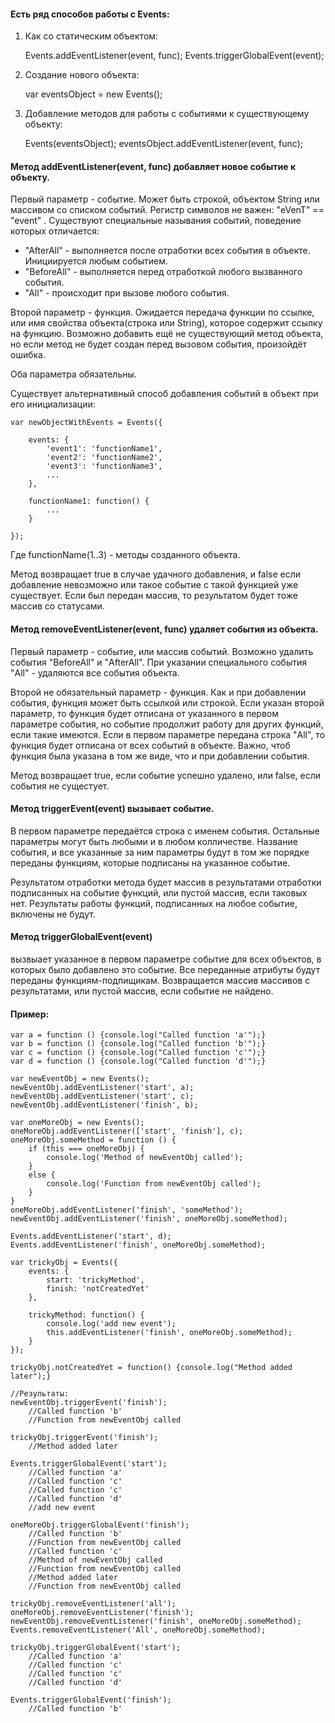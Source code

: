 #### Есть ряд способов работы с Events:
1) Как со статическим объектом:

	Events.addEventListener(event, func);
	Events.triggerGlobalEvent(event);

2) Создание нового объекта:

	var eventsObject = new Events();

3) Добавление методов для работы с событиями к существующему объекту:

	Events(eventsObject);
	eventsObject.addEventListener(event, func);

#### Метод addEventListener(event, func) добавляет новое событие к объекту.

Первый параметр - событие. Может быть строкой, объектом String или массивом со списком событий.
Регистр символов не важен: "eVenT" == "event" .
Существуют специальные называния событий, поведение которых отличается:
- "AfterAll" - выполняется после отработки всех события в объекте. Инициируется любым событием.
- "BeforeAll" - выполняется перед отработкой любого вызванного события.
- "All" - происходит при вызове любого события.

Второй параметр - функция. Ожидается передача функции по ссылке, или имя свойства объекта(строка или String),
которое содержит ссылку на функцию. Возможно добавить ещё не существующий метод объекта, но если метод
не будет создан перед вызовом события, произойдёт ошибка.

Оба параметра обязательны.

Существует альтернативный способ добавления событий в объект при его инициализации:

	var newObjectWithEvents = Events({

		events: {
			'event1': 'functionName1',
			'event2': 'functionName2',
			'event3': 'functionName3',
			...
		},

		functionName1: function() {
			...
		}

	});

Где functionName(1..3) - методы созданного объекта.

Метод возвращает true в случае удачного добавления, и false если добавление невозможно или
такое событие с такой функцией уже существует. Если был передан массив, то результатом будет тоже
массив со статусами.

#### Метод removeEventListener(event, func) удаляет события из объекта.

Первый параметр - событие, или массив событий.
Возможно удалить события "BeforeAll" и "AfterAll".
При указании специального события "All" - удаляются все события объекта.

Второй не обязательный параметр - функция. Как и при добавлении события,
функция может быть ссылкой или строкой.
Если указан второй параметр, то функция будет отписана от указанного в 
первом параметре события, но событие продолжит работу для других функций,
если такие имеются. Если в первом параметре передана строка "All", то
функция будет отписана от всех событий в объекте.
Важно, чтоб функция была указана в том же виде, что и при добавлении события.

Метод возвращает true, если  событие успешно удалено, или false, если события не сущестует.

#### Метод triggerEvent(event) вызывает событие.

В первом параметре передаётся строка с именем события.
Остальные параметры могут быть любыми и в любом колличестве.
Название события, и все указанные за ним параметры будут в том же порядке переданы
функциям, которые подписаны на указанное событие.

Результатом отработки метода будет массив в результатами отработки подписанных на событие
функций, или пустой массив, если таковых нет. Результаты работы функций, подписанных на любое
событие, включены не будут.
	

#### Метод triggerGlobalEvent(event) 
вызвыает указанное в первом параметре событие для всех объектов,
в которых было добавлено это событие. Все переданные атрибуты будут переданы функциям-подпищикам.
Возвращается массив массивов с результатами, или пустой массив, если событие не найдено.

#### Пример:

	var a = function () {console.log("Called function 'a'");}
	var b = function () {console.log("Called function 'b'");}
	var c = function () {console.log("Called function 'c'");}
	var d = function () {console.log("Called function 'd'");}

	var newEventObj = new Events();
	newEventObj.addEventListener('start', a);
	newEventObj.addEventListener('start', c);
	newEventObj.addEventListener('finish', b);

	var oneMoreObj = new Events();
	oneMoreObj.addEventListener(['start', 'finish'], c);
	oneMoreObj.someMethod = function () {
		if (this === oneMoreObj) {
			console.log('Method of newEventObj called');
		}
		else {
			console.log('Function from newEventObj called');
		}
	}
	oneMoreObj.addEventListener('finish', 'someMethod');
	newEventObj.addEventListener('finish', oneMoreObj.someMethod);

	Events.addEventListener('start', d);
	Events.addEventListener('finish', oneMoreObj.someMethod);

	var trickyObj = Events({
		events: {
			start: 'trickyMethod',
			finish: 'notCreatedYet'
		},

		trickyMethod: function() {
			console.log('add new event');
			this.addEventListener('finish', oneMoreObj.someMethod);
		}
	});

	trickyObj.notCreatedYet = function() {console.log("Method added later");}

	//Результаты:
	newEventObj.triggerEvent('finish');
		//Called function 'b'
		//Function from newEventObj called 

	trickyObj.triggerEvent('finish');
		//Method added later

	Events.triggerGlobalEvent('start');
		//Called function 'a'
		//Called function 'c'
		//Called function 'c'
		//Called function 'd'
		//add new event

	oneMoreObj.triggerGlobalEvent('finish');
		//Called function 'b'
		//Function from newEventObj called
		//Called function 'c'
		//Method of newEventObj called 
		//Function from newEventObj called
		//Method added later
		//Function from newEventObj called 

	trickyObj.removeEventListener('all');
	oneMoreObj.removeEventListener('finish');
	newEventObj.removeEventListener('finish', oneMoreObj.someMethod);
	Events.removeEventListener('All', oneMoreObj.someMethod);

	trickyObj.triggerGlobalEvent('start');
		//Called function 'a'
		//Called function 'c'
		//Called function 'c'
		//Called function 'd'

	Events.triggerGlobalEvent('finish');
		//Called function 'b'
